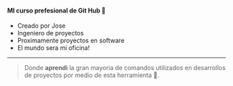 #### MI curso prefesional de Git Hub 🧩

* Creado por Jose
* Ingeniero de proyectos
* Proximamente proyectos en software
* El mundo sera mi oficina!

------------

> Donde **aprendì** la gran mayoria de comandos utilizados en desarrollos de proyectos por medio de esta herramienta 🚀.


